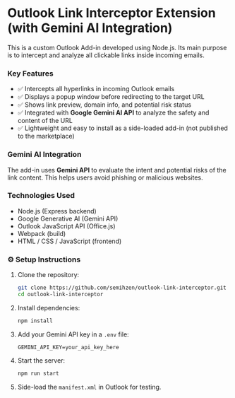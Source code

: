 # Outlook Link Interceptor Extension (with Gemini AI Integration)

This is a custom Outlook Add-in developed using Node.js. Its main purpose is to intercept and analyze all clickable links inside incoming emails. 

###  Key Features

- ✅ Intercepts all hyperlinks in incoming Outlook emails
- ✅ Displays a popup window before redirecting to the target URL
- ✅ Shows link preview, domain info, and potential risk status
- ✅ Integrated with **Google Gemini AI API** to analyze the safety and content of the URL
- ✅ Lightweight and easy to install as a side-loaded add-in (not published to the marketplace)

###  Gemini AI Integration

The add-in uses **Gemini API** to evaluate the intent and potential risks of the link content. This helps users avoid phishing or malicious websites.

###  Technologies Used

- Node.js (Express backend)
- Google Generative AI (Gemini API)
- Outlook JavaScript API (Office.js)
- Webpack (build)
- HTML / CSS / JavaScript (frontend)

### ⚙️ Setup Instructions

1. Clone the repository:
   ```bash
   git clone https://github.com/semihzen/outlook-link-interceptor.git
   cd outlook-link-interceptor
   ```

2. Install dependencies:
   ```bash
   npm install
   ```

3. Add your Gemini API key in a `.env` file:
   ```env
   GEMINI_API_KEY=your_api_key_here
   ```

4. Start the server:
   ```bash
   npm run start
   ```

5. Side-load the `manifest.xml` in Outlook for testing.

  
